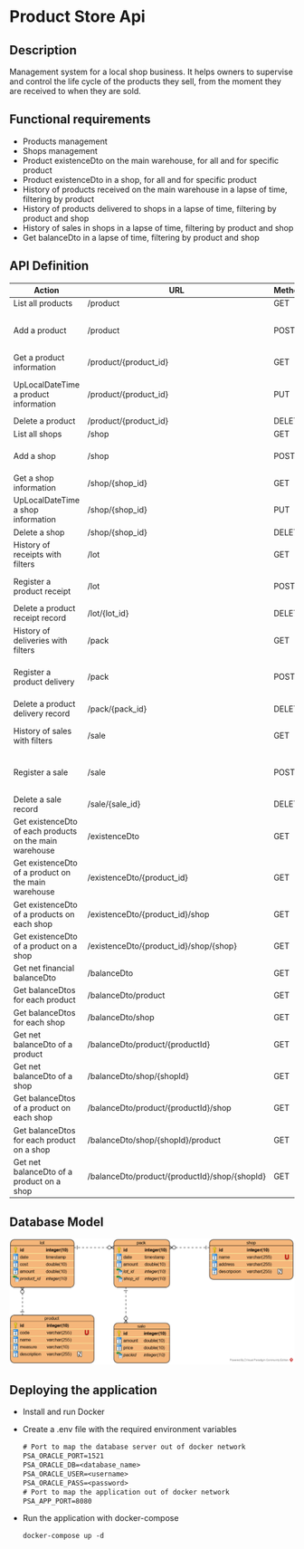 # Product Store Api
## Description
Management system for a local shop business. It helps owners to supervise and control the life cycle of the products they sell, from the moment they are received to when they are sold.

## Functional requirements 
- Products management
- Shops management
- Product existenceDto on the main warehouse, for all and for specific product
- Product existenceDto in a shop, for all and for specific product
- History of products received on the main warehouse in a lapse of time, filtering by product
- History of products delivered to shops in a lapse of time, filtering by product and shop
- History of sales in shops in a lapse of time, filtering by product and shop
- Get balanceDto in a lapse of time, filtering by product and shop

## API Definition
| Action                                                  | URL                                           | Method | Parameters                       |
|---------------------------------------------------------|-----------------------------------------------|--------|----------------------------------|
| List all products                                       | /product                                      | GET    |                                  |
| Add a product                                           | /product                                      | POST   | code, name, measure, description |
| Get a product information                               | /product/{product_id}                         | GET    |                                  |
| UpLocalDateTime a product information                   | /product/{product_id}                         | PUT    | code, name, measure, description |
| Delete a product                                        | /product/{product_id}                         | DELETE |                                  |
| List all shops                                          | /shop                                         | GET    |                                  |
| Add a shop                                              | /shop                                         | POST   | name, address, description       |
| Get a shop information                                  | /shop/{shop_id}                               | GET    |                                  |
| UpLocalDateTime a shop information                      | /shop/{shop_id}                               | PUT    | name, address, description       |
| Delete a shop                                           | /shop/{shop_id}                               | DELETE |                                  |
| History of receipts with filters                        | /lot                                          | GET    | start, end, product_id           |
| Register a product receipt                              | /lot                                          | POST   | date, cost, amount, product_id   |
| Delete a product receipt record                         | /lot/{lot_id}                                 | DELETE |                                  |
| History of deliveries with filters                      | /pack                                         | GET    | start, end, product_id, shop_id  |
| Register a product delivery                             | /pack                                         | POST   | date, amount, lot_id, shop_id    |
| Delete a product delivery record                        | /pack/{pack_id}                               | DELETE |                                  |
| History of sales with filters                           | /sale                                         | GET    | start, end, product_id, shop_id  |
| Register a sale                                         | /sale                                         | POST   | date, amount, price, pack_id     |
| Delete a sale record                                    | /sale/{sale_id}                               | DELETE |                                  |
| Get existenceDto of each products on the main warehouse | /existenceDto                                 | GET    |                                  |
| Get existenceDto of a product on the main warehouse     | /existenceDto/{product_id}                    | GET    |                                  |
| Get existenceDto of a products on each shop             | /existenceDto/{product_id}/shop               | GET    |                                  |
| Get existenceDto of a product on a shop                 | /existenceDto/{product_id}/shop/{shop}        | GET    |                                  |
| Get net financial balanceDto                            | /balanceDto                                   | GET    | start, end                       |
| Get balanceDtos for each product                        | /balanceDto/product                           | GET    | start, end                       |
| Get balanceDtos for each shop                           | /balanceDto/shop                              | GET    | start, end                       |
| Get net balanceDto of a product                         | /balanceDto/product/{productId}               | GET    | start, end                       |
| Get net balanceDto of a shop                            | /balanceDto/shop/{shopId}                     | GET    | start, end                       |
| Get balanceDtos of a product on each shop               | /balanceDto/product/{productId}/shop          | GET    | start, end                       |
| Get balanceDtos for each product on a shop              | /balanceDto/shop/{shopId}/product             | GET    | start, end                       |
| Get net balanceDto of a product on a shop               | /balanceDto/product/{productId}/shop/{shopId} | GET    | start, end                       |

## Database Model
![Product store API database model](database/product-store-api_model.png)

## Deploying the application

- Install and run Docker
- Create a .env file with the required environment variables

      # Port to map the database server out of docker network
      PSA_ORACLE_PORT=1521
      PSA_ORACLE_DB=<database_name>
      PSA_ORACLE_USER=<username>
      PSA_ORACLE_PASS=<password>
      # Port to map the application out of docker network
      PSA_APP_PORT=8080

- Run the application with docker-compose

      docker-compose up -d
